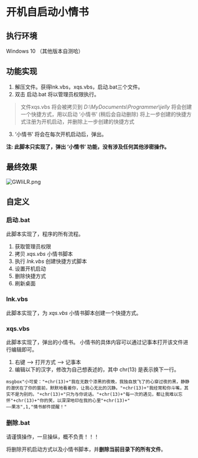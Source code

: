 # 开机自启动小情书

## 执行环境

Windows 10 （其他版本自测哈）

## 功能实现

1. 解压文件。获得lnk.vbs，xqs.vbs，启动.bat三个文件。
2. 双击 启动.bat 将以管理员权限执行。
> 文件xqs.vbs 将会被拷贝到 *D:\MyDocuments\Programmer\jelly* 
> 将会创建一个快捷方式，用以启动 ‘小情书’ (稍后会自动删除)
> 将上一步创建的快捷方式注册为开机启动，并删除上一步创建的快捷方式
3. ‘小情书’ 将会在每次开机启动后，弹出。

**注: 此脚本只实现了，弹出 ‘小情书’ 功能，没有涉及任何其他涉密操作。**

## 最终效果

![GWIiLR.png](https://s1.ax1x.com/2020/04/08/GWIiLR.png)

## 自定义

### 启动.bat

此脚本实现了，程序的所有流程。

1. 获取管理员权限
2. 拷贝 *xqs.vbs* 小情书脚本
3. 执行 *lnk.vbs* 创建快捷方式脚本
4. 设置开机启动
5. 删除快捷方式
6. 刷新桌面

### lnk.vbs

此脚本实现了，为 *xqs.vbs* 小情书脚本创建一个快捷方式。

### xqs.vbs

此脚本实现了，弹出的小情书。 小情书的具体内容可以通过记事本打开该文件进行编辑即可。

1. 右键 --> 打开方式 --> 记事本
2. 编辑以下的汉字，修改为自己想表述的，其中 chr(13) 是表示换下一行。

```vbs
msgbox"小可爱："+chr(13)+"我在无数个漆黑的夜晚，我独自放飞了的心穿过夜的黑，静静的潜伏在了你的窗前，默默地看着你，让我心无比的沉静。"+chr(13)+"我经常和你斗嘴，其实不是为别的。"+chr(13)+"只为与你说话。"+chr(13)+"每一次的遇见，都让我难以忘怀"+chr(13)+"你的笑，以深深地印在我的心里"+chr(13)+"                                                                                        ——果冻",1,"情书邮件提醒！"
```

### 删除.bat

请谨慎操作，一旦操纵，概不负责！！！

将删除开机启动方式以及小情书脚本，并**删除当前目录下的所有文件**。 